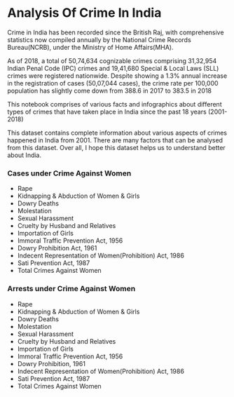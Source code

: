 # Analysis Of Crime In India


Crime in India has been recorded since the British Raj, with comprehensive statistics now compiled annually by the National Crime Records Bureau(NCRB), under the Ministry of Home Affairs(MHA).

As of 2018, a total of 50,74,634 cognizable crimes comprising 31,32,954 Indian Penal Code (IPC) crimes and 19,41,680 Special & Local Laws (SLL) crimes were registered nationwide. Despite showing a 1.3% annual increase in the registration of cases (50,07,044 cases), the crime rate per 100,000 population has slightly come down from 388.6 in 2017 to 383.5 in 2018

This notebook comprises of various facts and infographics about different types of crimes that have taken place in India since the past 18 years (2001-2018)

This dataset contains complete information about various aspects of crimes happened in India from 2001. There are many factors that can be analysed from this dataset. Over all, I hope this dataset helps us to understand better about India.



### Cases under Crime Against Women
- Rape
- Kidnapping & Abduction of Women & Girls
- Dowry Deaths
- Molestation
- Sexual Harassment
- Cruelty by Husband and Relatives
- Importation of Girls
- Immoral Traffic Prevention Act, 1956
- Dowry Prohibition Act, 1961
- Indecent Representation of Women(Prohibition) Act, 1986
- Sati Prevention Act, 1987
- Total Crimes Against Women



### Arrests under Crime Against Women
- Rape
- Kidnapping & Abduction of Women & Girls
- Dowry Deaths
- Molestation
- Sexual Harassment
- Cruelty by Husband and Relatives
- Importation of Girls
- Immoral Traffic Prevention Act, 1956
- Dowry Prohibition, 1961
- Indecent Representation of Women(Prohibition) Act, 1986
- Sati Prevention Act, 1987
- Total Crimes Against Women
